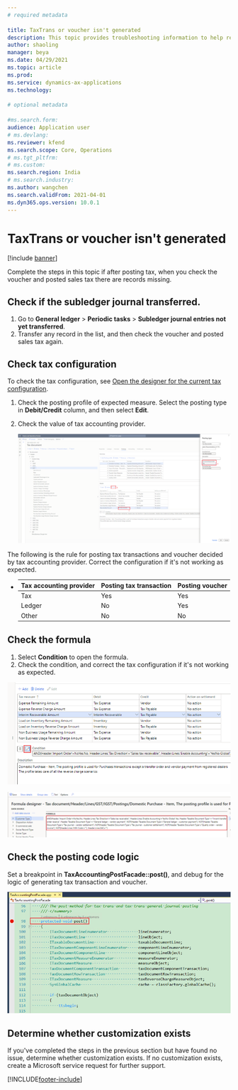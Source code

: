 ```yaml
---
# required metadata

title: TaxTrans or voucher isn't generated
description: This topic provides troubleshooting information to help resolve this issue when TaxTrans or voucher isn't generated.
author: shaoling
manager: beya
ms.date: 04/29/2021
ms.topic: article
ms.prod: 
ms.service: dynamics-ax-applications
ms.technology: 

# optional metadata

#ms.search.form:
audience: Application user
# ms.devlang: 
ms.reviewer: kfend
ms.search.scope: Core, Operations
# ms.tgt_pltfrm: 
# ms.custom: 
ms.search.region: India
# ms.search.industry: 
ms.author: wangchen
ms.search.validFrom: 2021-04-01
ms.dyn365.ops.version: 10.0.1
---
```



# TaxTrans or voucher isn't generated

[!include [banner](https://github.com/MicrosoftDocs/dynamics-365-unified-operations-public/blob/live/articles/finance/includes/banner.md)]


Complete the steps in this topic if after posting tax, when you check the voucher and posted sales tax there are records missing.

## Check if the subledger journal transferred. 

1. Go to **General ledger** > **Periodic tasks** > **Subledger journal entries not yet transferred**.
2. Transfer any record in the list, and then check the voucher and posted sales tax again.

## Check tax configuration

To check the tax configuration, see [Open the designer for the current tax configuration](apac-ind-GST-troubleshooting-open-designer-current-used-tax-configuration.md).  

1. Check the posting profile of expected measure. Select the posting type in **Debit/Credit** column, and then select **Edit**. 
2. Check the value of tax accounting provider.

    ![Tax accounting provider value](./media/taxtrans-voucher-notgenerated-Picture3.png)

  The following is the rule for posting tax transactions and voucher decided by tax accounting provider. Correct the configuration if it's not working as expected.

- | **Tax accounting provider** | **Posting tax transaction** | **Posting voucher** |
  | --------------------------- | --------------------------- | ------------------- |
  | Tax                         | Yes                         | Yes                 |
  | Ledger                      | No                          | Yes                 |
  | Other                       | No                          | No                  |

## Check the formula

1. Select **Condition** to open the formula. 
2. Check the condition, and correct the tax configuration if it's not working as expected.

  ![Condition field](./media/taxtrans-voucher-notgenerated-Picture4.png)

  ![Formula](./media/taxtrans-voucher-notgenerated-Picture5.png)

## Check the posting code logic
Set a breakpoint in **TaxAccountingPostFacade::post()**, and debug for the logic of generating tax transaction and voucher. 

  ![Breakpoint](./media/taxtrans-voucher-notgenerated-Picture6.png)

## Determine whether customization exists

If you've completed the steps in the previous section but have found no issue, determine whether customization exists. If no customization exists, create a Microsoft service request for further support.

[!INCLUDE[footer-include](https://github.com/MicrosoftDocs/dynamics-365-unified-operations-public/blob/live/articles/includes/footer-banner.md)]
